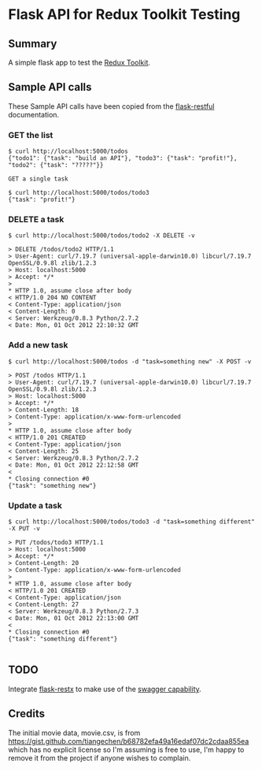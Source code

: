 # Flask API for Redux Toolkit Testing 
## Summary 

A simple flask app to test the [Redux Toolkit](https://redux-toolkit.js.org/rtk-query/usage-with-typescript).

## Sample API calls

These Sample API calls have been copied from the [flask-restful](https://flask-restful.readthedocs.io/en/latest/quickstart.html) documentation.

### GET the list

```
$ curl http://localhost:5000/todos
{"todo1": {"task": "build an API"}, "todo3": {"task": "profit!"}, "todo2": {"task": "?????"}}

GET a single task

$ curl http://localhost:5000/todos/todo3
{"task": "profit!"}
```

### DELETE a task

```
$ curl http://localhost:5000/todos/todo2 -X DELETE -v

> DELETE /todos/todo2 HTTP/1.1
> User-Agent: curl/7.19.7 (universal-apple-darwin10.0) libcurl/7.19.7 OpenSSL/0.9.8l zlib/1.2.3
> Host: localhost:5000
> Accept: */*
>
* HTTP 1.0, assume close after body
< HTTP/1.0 204 NO CONTENT
< Content-Type: application/json
< Content-Length: 0
< Server: Werkzeug/0.8.3 Python/2.7.2
< Date: Mon, 01 Oct 2012 22:10:32 GMT
```

### Add a new task

```
$ curl http://localhost:5000/todos -d "task=something new" -X POST -v

> POST /todos HTTP/1.1
> User-Agent: curl/7.19.7 (universal-apple-darwin10.0) libcurl/7.19.7 OpenSSL/0.9.8l zlib/1.2.3
> Host: localhost:5000
> Accept: */*
> Content-Length: 18
> Content-Type: application/x-www-form-urlencoded
>
* HTTP 1.0, assume close after body
< HTTP/1.0 201 CREATED
< Content-Type: application/json
< Content-Length: 25
< Server: Werkzeug/0.8.3 Python/2.7.2
< Date: Mon, 01 Oct 2012 22:12:58 GMT
<
* Closing connection #0
{"task": "something new"}
```

### Update a task

```
$ curl http://localhost:5000/todos/todo3 -d "task=something different" -X PUT -v

> PUT /todos/todo3 HTTP/1.1
> Host: localhost:5000
> Accept: */*
> Content-Length: 20
> Content-Type: application/x-www-form-urlencoded
>
* HTTP 1.0, assume close after body
< HTTP/1.0 201 CREATED
< Content-Type: application/json
< Content-Length: 27
< Server: Werkzeug/0.8.3 Python/2.7.3
< Date: Mon, 01 Oct 2012 22:13:00 GMT
<
* Closing connection #0
{"task": "something different"}


```

## TODO
Integrate [flask-restx](https://flask-restx.readthedocs.io/en/latest/) to make use of the [swagger capability](https://flask-restx.readthedocs.io/en/latest/swagger.html).

## Credits
The initial movie data, movie.csv, is from https://gist.github.com/tiangechen/b68782efa49a16edaf07dc2cdaa855ea which has no explicit license so I'm assuming is free to use, I'm happy to remove it from the project if anyone wishes to complain.
